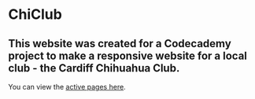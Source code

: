 # ChiClub

## This website was created for a Codecademy project to make a responsive website for a local club - the Cardiff Chihuahua Club.

You can view the [active pages here](https://jennyseal.github.io/ChiClub/).
